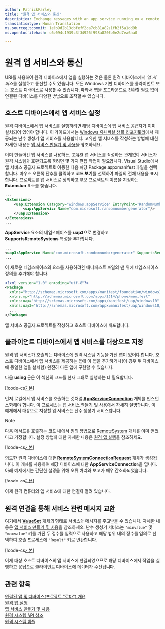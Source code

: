 ```yaml
---
author: PatrickFarley
title: "원격 앱 서비스와 통신"
description: Exchange messages with an app service running on a remote device using Project "Rome".
translationtype: Human Translation
ms.sourcegitcommit: 1e0b9d2b13cbfeff2ca7cb81a82a1fb2f5a1dd9b
ms.openlocfilehash: c6a094c1939c3f34926f998a8206b0e2d7ea6aa0

---
```


# <a name="communicate-with-a-remote-app-service"></a>원격 앱 서비스와 통신

URI를 사용하여 원격 디바이스에서 앱을 실행하는 것은 물론 원격 디바이스에서 *앱 서비스*를 실행하고 통신할 수도 있습니다. 모든 Windows 기반 디바이스를 클라이언트 또는 호스트 디바이스로 사용할 수 있습니다. 따라서 앱을 포그라운드로 전환할 필요 없이 연결된 디바이스를 다양한 방법으로 조작할 수 있습니다.

## <a name="set-up-the-app-service-on-the-host-device"></a>호스트 디바이스에서 앱 서비스 설정
원격 디바이스에서 앱 서비스를 실행하려면 해당 디바이스에 앱 서비스 공급자가 이미 설치되어 있어야 합니다. 이 가이드에서는 [Windows 유니버설 샘플 리포지토리](https://github.com/Microsoft/Windows-universal-samples/tree/master/Samples/AppServices)에서 제공되는 난수 생성기 앱 서비스를 사용합니다. 고유한 앱 서비스를 작성하는 방법에 대한 자세한 내용은 [앱 서비스 만들기 및 사용](how-to-create-and-consume-an-app-service.md)을 참조하세요.

이미 만들어진 앱 서비스를 사용하든, 고유한 앱 서비스를 작성하든 관계없이 서비스가 원격 시스템과 호환되도록 하려면 몇 가지 편집 작업이 필요합니다. Visual Studio에서 앱 서비스 공급자 프로젝트로 이동한 다음 해당 Package.appxmanifest 파일을 선택합니다. 마우스 오른쪽 단추를 클릭하고 **코드 보기**를 선택하여 파일의 전체 내용을 표시합니다. 프로젝트를 앱 서비스로 정의하고 부모 프로젝트의 이름을 지정하는 **Extension** 요소를 찾습니다.

``` xml
...
<Extensions>
    <uap:Extension Category="windows.appService" EntryPoint="RandomNumberService.RandomNumberGeneratorTask">
        <uap:AppService Name="com.microsoft.randomnumbergenerator"/>
    </uap:Extension>
</Extensions>
...
```

**AppService** 요소의 네임스페이스를 **uap3**으로 변경하고 **SupportsRemoteSystems** 특성을 추가합니다.

``` xml
...
<uap3:AppService Name="com.microsoft.randomnumbergenerator" SupportsRemoteSystems="true"/>
...
```

이 새로운 네임스페이스의 요소를 사용하려면 매니페스트 파일의 맨 위에 네임스페이스 정의를 추가해야 합니다.

``` xml
<?xml version="1.0" encoding="utf-8"?>
<Package
  xmlns="http://schemas.microsoft.com/appx/manifest/foundation/windows10"
  xmlns:mp="http://schemas.microsoft.com/appx/2014/phone/manifest"
  xmlns:uap="http://schemas.microsoft.com/appx/manifest/uap/windows10"
  xmlns:uap3="http://schemas.microsoft.com/appx/manifest/uap/windows10/3">
  ...
</Package>
```

앱 서비스 공급자 프로젝트를 작성하고 호스트 디바이스에 배포합니다.

## <a name="target-the-app-service-from-the-client-device"></a>클라이언트 디바이스에서 앱 서비스를 대상으로 지정
원격 앱 서비스가 호출되는 디바이스에 원격 시스템 기능을 가진 앱이 있어야 합니다. 호스트 디바이스에서 앱 서비스를 제공하는 앱에 이 앱을 추가하거나(이 경우 두 디바이스에 동일한 앱을 설치함) 완전히 다른 앱에 구현할 수 있습니다.

다음 **using** 문은 이 섹션의 코드를 현재 그대로 실행하는 데 필요합니다.

[!code-cs[기본](./code/RemoteAppService/MainPage.xaml.cs#SnippetUsings)]


먼저 로컬에서 앱 서비스를 호출하는 것처럼 [**AppServiceConnection**](https://msdn.microsoft.com/library/windows/apps/Windows.ApplicationModel.AppService.AppServiceConnection) 개체를 인스턴스화해야 합니다. 이 프로세스는 [앱 서비스 만들기 및 사용](how-to-create-and-consume-an-app-service.md)에서 자세히 설명합니다. 이 예제에서 대상으로 지정할 앱 서비스는 난수 생성기 서비스입니다.

> [!NOTE]
> 다음 메서드를 호출하는 코드 내에서 임의 방법으로 [RemoteSystem](https://msdn.microsoft.com/library/windows/apps/Windows.System.RemoteSystems.RemoteSystem) 개체를 이미 얻었다고 가정합니다. 설정 방법에 대한 자세한 내용은 [원격 앱 실행](launch-a-remote-app.md)을 참조하세요.

[!code-cs[기본](./code/RemoteAppService/MainPage.xaml.cs#SnippetAppService)]

의도한 원격 디바이스에 대한 [**RemoteSystemConnectionRequest**](https://msdn.microsoft.com/library/windows/apps/Windows.System.RemoteSystems.RemoteSystemConnectionRequest) 개체가 생성됩니다. 이 개체를 사용하여 해당 디바이스에 대한 **AppServiceConnection**을 엽니다. 아래 예제에서는 간단한 설명을 위해 오류 처리와 보고가 매우 간소화되었습니다.

[!code-cs[기본](./code/RemoteAppService/MainPage.xaml.cs#SnippetRemoteConnection)]

이제 원격 컴퓨터의 앱 서비스에 대한 연결이 열려 있습니다.

## <a name="exchange-service-specific-messages-over-the-remote-connection"></a>원격 연결을 통해 서비스 관련 메시지 교환

여기에서 [**ValueSet**](https://msdn.microsoft.com/library/windows/apps/windows.foundation.collections.valueset) 개체의 형태로 서비스와 메시지를 주고받을 수 있습니다. 자세한 내용은 [앱 서비스 만들기 및 사용](how-to-create-and-consume-an-app-service.md)을 참조하세요. 난수 생성기 서비스는 `"minvalue"` 및 `"maxvalue"` 키를 가진 두 정수를 입력으로 사용하고 해당 범위 내의 정수를 임의로 선택하여 호출 프로세스에 `"Result"` 키로 반환합니다.

[!code-cs[기본](./code/RemoteAppService/MainPage.xaml.cs#SnippetSendMessage)]

이제 대상 호스트 디바이스의 앱 서비스에 연결되었으므로 해당 디바이스에서 작업을 실행하고 응답으로 클라이언트 디바이스에 데이터가 수신됩니다.

## <a name="related-topics"></a>관련 항목

[연결된 앱 및 디바이스(프로젝트 "로마") 개요](connected-apps-and-devices.md)  
[원격 앱 실행](launch-a-remote-app.md)  
[앱 서비스 만들기 및 사용](how-to-create-and-consume-an-app-service.md)  
[원격 시스템 API 참조](https://msdn.microsoft.com/library/windows/apps/Windows.System.RemoteSystems)  
[원격 시스템 샘플](https://github.com/Microsoft/Windows-universal-samples/tree/dev/Samples/RemoteSystems)



<!--HONumber=Dec16_HO1-->


